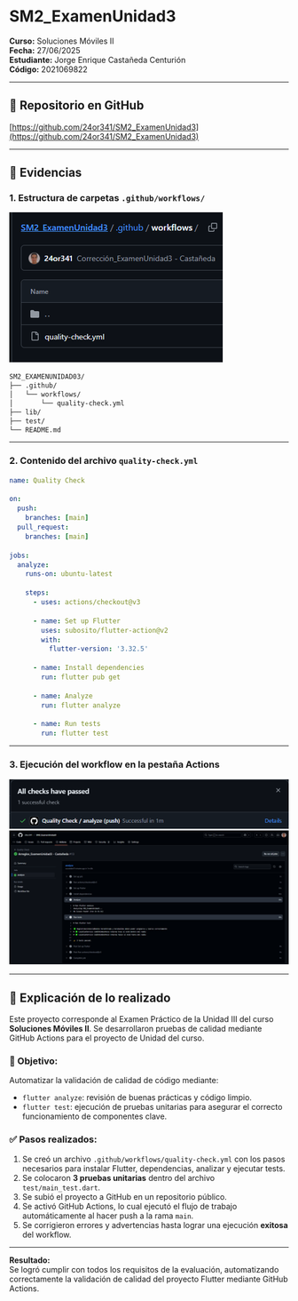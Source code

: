 # SM2_ExamenUnidad3

**Curso:** Soluciones Móviles II <br>
**Fecha:** 27/06/2025  
**Estudiante:** Jorge Enrique Castañeda Centurión<br>
**Código:** 2021069822

---

## 🔗 Repositorio en GitHub

[https://github.com/24or341/SM2_ExamenUnidad3](https://github.com/24or341/SM2_ExamenUnidad3)

---

## 📁 Evidencias

### 1. Estructura de carpetas `.github/workflows/`

![Estructura carpeta workflows](evidencias/estructura_workflows.png)

```plaintext
SM2_EXAMENUNIDAD03/
├── .github/
│   └── workflows/
│       └── quality-check.yml
├── lib/
├── test/
└── README.md
```
---

### 2. Contenido del archivo `quality-check.yml`

```yaml
name: Quality Check

on:
  push:
    branches: [main]
  pull_request:
    branches: [main]

jobs:
  analyze:
    runs-on: ubuntu-latest

    steps:
      - uses: actions/checkout@v3

      - name: Set up Flutter
        uses: subosito/flutter-action@v2
        with:
          flutter-version: '3.32.5' 

      - name: Install dependencies
        run: flutter pub get

      - name: Analyze
        run: flutter analyze

      - name: Run tests
        run: flutter test

```

---

### 3. Ejecución del workflow en la pestaña Actions

![Ejecución exitosa](evidencias/resultado_workflow.png)
![Ejecución exitosa](evidencias/resultado_workflow2.png)

---

## 🧠 Explicación de lo realizado

Este proyecto corresponde al Examen Práctico de la Unidad III del curso **Soluciones Móviles II**. Se desarrollaron pruebas de calidad mediante GitHub Actions para el proyecto de Unidad del curso.

### 📌 Objetivo:
Automatizar la validación de calidad de código mediante:
- `flutter analyze`: revisión de buenas prácticas y código limpio.
- `flutter test`: ejecución de pruebas unitarias para asegurar el correcto funcionamiento de componentes clave.

### ✅ Pasos realizados:
1. Se creó un archivo `.github/workflows/quality-check.yml` con los pasos necesarios para instalar Flutter, dependencias, analizar y ejecutar tests.
2. Se colocaron **3 pruebas unitarias** dentro del archivo `test/main_test.dart`.
3. Se subió el proyecto a GitHub en un repositorio público.
4. Se activó GitHub Actions, lo cual ejecutó el flujo de trabajo automáticamente al hacer push a la rama `main`.
5. Se corrigieron errores y advertencias hasta lograr una ejecución **exitosa** del workflow.

---

**Resultado:**  
Se logró cumplir con todos los requisitos de la evaluación, automatizando correctamente la validación de calidad del proyecto Flutter mediante GitHub Actions.

